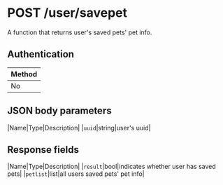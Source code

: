 # POST /user/savepet
A function that returns user's saved pets' pet info.

## Authentication
|Method|
|-|
|No|

## JSON body parameters

|Name|Type|Description|
|`uuid`|string|user's uuid|

## Response fields

|Name|Type|Description|
|`result`|bool|indicates whether user has saved pets|
|`petlist`|list|all users saved pets' pet info|

